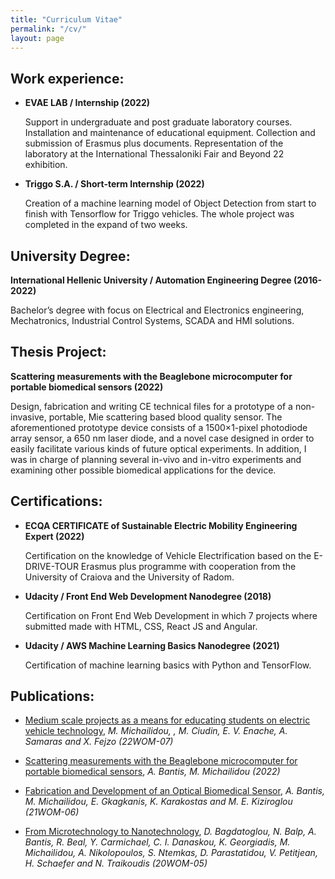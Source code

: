 ```yaml
---
title: "Curriculum Vitae"
permalink: "/cv/"
layout: page
---
```


## Work experience:

 - **EVAE LAB / Internship (2022)** 
   
   Support in undergraduate and post graduate laboratory courses.
   Installation and maintenance of educational equipment. Collection and
   submission of Erasmus plus documents. Representation of the
   laboratory at the International Thessaloniki Fair and Beyond 22
   exhibition.
 - **Triggo S.A. / Short-term Internship (2022)**
   
   Creation of a machine learning model of Object Detection from start
   to finish with Tensorflow for Triggo vehicles. The whole project was
   completed in the expand of two weeks.


## **University Degree:**

 **International Hellenic University / Automation Engineering Degree (2016-2022)**

 Bachelor’s degree with focus on Electrical and Electronics engineering,
Mechatronics, Industrial Control Systems, SCADA and HMI solutions.

## Thesis Project:

**Scattering measurements with the
Beaglebone microcomputer for portable
biomedical sensors (2022)** 

Design, fabrication and writing CE technical files for a prototype of a non-invasive, portable, Mie scattering based blood quality sensor. The aforementioned prototype device consists of a 1500×1-pixel photodiode array sensor, a
650 nm laser diode, and a novel case designed in order to easily facilitate various kinds of future optical experiments. In addition, I was in charge of planning several in-vivo and in-vitro experiments and examining other possible biomedical applications for the device.


## **Certifications:**

 - **ECQA CERTIFICATE of Sustainable Electric Mobility Engineering Expert (2022)**
   
   Certification on the knowledge of Vehicle Electrification based on
   the E-DRIVE-TOUR Erasmus plus programme with cooperation from the
   University of Craiova and the University of Radom.
   
   
 - **Udacity / Front End Web Development Nanodegree (2018)**

   
   Certification on Front End Web Development in which 7 projects where
   submitted made with HTML, CSS, React JS and Angular.
   

 - **Udacity / AWS Machine Learning Basics Nanodegree (2021)**


   Certification of machine learning basics with Python and TensorFlow.

## **Publications:**

* [Medium scale projects as a means for educating students on electric vehicle technology](http://microengineering.iem.ihu.gr/WoMGREECE/2022_WOM_Proceedings.pdf), _M. Michailidou, , M. Ciudin, E. V. Enache, A. Samaras
and X. Fejzo (22WOM-07)_

* [Scattering measurements with the Beaglebone microcomputer for portable biomedical sensors](http://microengineering.iem.ihu.gr/repo/2022MichailidouBantis.pdf), _A. Bantis, M. Michailidou (2022)_


* [Fabrication and Development of an Optical Biomedical Sensor](http://www.microengineering.teithe.gr/WoMGREECE2021/2021_WOM_Proceedings.pdf), _A. Bantis, M. Michailidou, E. Gkagkanis, K. Karakostas and M. E. Kiziroglou (21WOM-06)_


* [From Microtechnology to Nanotechnology](http://www.microengineering.teithe.gr/WoMGREECE2020/2020_WOM_Proceedings.pdf), _D. Bagdatoglou, N. Balp, A. Bantis, R. Beal, Y. Carmichael, C. I. Danaskou, K. Georgiadis, M. Michailidou, A. Nikolopoulos, S. Ntemkas, D. Parastatidou, V. Petitjean, H. Schaefer and N. Traikoudis (20WOM-05)_

